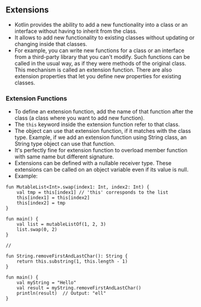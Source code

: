 ## Extensions

- Kotlin provides the ability to add a new functionality into a class or an interface without having to inherit from the class.
- It allows to add new functionality to existing classes without updating or changing inside that classes.
- For example, you can write new functions for a class or an interface from a third-party library that you can't modify. Such functions can be called in the usual way, as if they were methods of the original class. This mechanism is called an extension function. There are also extension properties that let you define new properties for existing classes.

### Extension Functions 
- To define an extension function, add the name of that function after the class (a class where you want to add new function).
- The `this` keyword inside the extension function refer to that class.
- The object can use that extension function, if it matches with the class type. Example, if we add an extension function using String class, an String type object can use that function.
- It's perfectly fine for extension function to overload member function with same name but different signature.
- Extensions can be defined with a nullable receiver type. These extensions can be called on an object variable even if its value is null.
- Example:
```
fun MutableList<Int>.swap(index1: Int, index2: Int) {
	val tmp = this[index1] // 'this' corresponds to the list 
	this[index1] = this[index2] 
	this[index2] = tmp 
}

fun main() {
	val list = mutableListOf(1, 2, 3) 
	list.swap(0, 2)
}

//

fun String.removeFirstAndLastChar(): String {
	return this.substring(1, this.length - 1) 
} 

fun main() { 
	val myString = "Hello" 
	val result = myString.removeFirstAndLastChar()
	println(result)  // Output: "ell" 
}
```